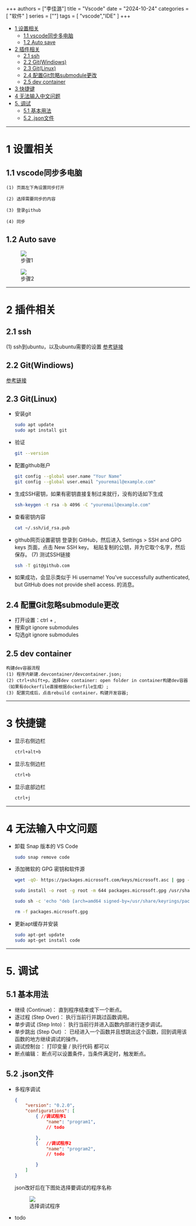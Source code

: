 +++
authors = ["李佳潞"]
title = "Vscode"
date = "2024-10-24"
categories = [
    "软件"
]
series = [""]
tags = [
   "vscode","IDE"
]
+++
- [1 设置相关](#1-设置相关)
  - [1.1 vscode同步多电脑](#11-vscode同步多电脑)
  - [1.2 Auto save](#12-auto-save)
- [2 插件相关](#2-插件相关)
  - [2.1 ssh](#21-ssh)
  - [2.2 Git(Windiows)](#22-gitwindiows)
  - [2.3 Git(Linux)](#23-gitlinux)
  - [2.4 配置Git忽略submodule更改](#24-配置git忽略submodule更改)
  - [2.5 dev container](#25-dev-container)
- [3 快捷键](#3-快捷键)
- [4 无法输入中文问题](#4-无法输入中文问题)
- [5. 调试](#5-调试)
  - [5.1 基本用法](#51-基本用法)
  - [5.2 .json文件](#52-json文件)


---

# 1 设置相关

## 1.1 vscode同步多电脑

    (1) 页面左下角设置同步打开

    (2) 选择需要同步的内容

    (3) 登录github

    (4) 同步

## 1.2 Auto save

<div class="container">
    <div class="image">
        <figure>
            <a data-fancybox="gallery" href="/images/work-record/vscode1.png">
            <img src="/images/work-record/vscode1.png",alt="设置1",loading="lazy">
            </a>
            <figcaption>步骤1</figcaption>
        </figure>
    </div>
</div>
<div class="container">
    <div class="image">
        <figure>
                    <a data-fancybox="gallery" href="/images/work-record/vscode2.png">
            <img src="/images/work-record/vscode2.png",alt="设置2",loading="lazy">
            </a>
            <figcaption>步骤2</figcaption>
        </figure>
    </div>
</div>


---

# 2 插件相关 

## 2.1 ssh

(1) ssh到ubuntu，以及ubuntu需要的设置
[参考链接](https://blog.csdn.net/zsyyugong/article/details/134438071)

## 2.2 Git(Windiows)

[参考链接](https://blog.csdn.net/czjl6886/article/details/122129576)

## 2.3 Git(Linux)

- 安装git

    ```bash
    sudo apt update
    sudo apt install git
    ```

- 验证

    ```bash
    git --version
    ```

- 配置github账户

    ```bash
    git config --global user.name "Your Name"
    git config --global user.email "youremail@example.com"
    ```

- 生成SSH密钥，如果有密钥直接复制过来就行，没有的话如下生成

    ```bash
    ssh-keygen -t rsa -b 4096 -C "youremail@example.com"
    ```

- 查看密钥内容

    ```bash
    cat ~/.ssh/id_rsa.pub
    ```

- github网页设置密钥
    登录到 GitHub，然后进入 Settings > SSH and GPG keys 页面，点击 New SSH key。
    粘贴复制的公钥，并为它取个名字，然后保存。
    (7) 测试SSH链接

    ```bash
    ssh -T git@github.com
    ```

- 如果成功，会显示类似于 Hi username! You've successfully authenticated, but GitHub does not provide shell access. 的消息。

## 2.4 配置Git忽略submodule更改

- 打开设置：ctrl + ,
- 搜索git ignore submodules
- 勾选git ignore submodules

## 2.5 dev container
    构建dev容器流程
    (1) 程序内新建.devcontainer/devcontainer.json;
    (2) ctrl+shift+p，选择dev container: open folder in container构建dev容器（如果有dockerfile直接根据dockerfile生成）;
    (3) 配置完成后，点击rebuild container，构建开发容器;


---

# 3 快捷键

- 显示右侧边栏

   ```bash
   ctrl+alt+b
   ```

- 显示左侧边栏

   ```bash
   ctrl+b
   ```

- 显示底部边栏

   ```bash
   ctrl+j
   ```

---

# 4 无法输入中文问题

- 卸载 Snap 版本的 VS Code
    ```bash
    sudo snap remove code
    ```
- 添加微软的 GPG 密钥和软件源
    ```bash
    wget -qO- https://packages.microsoft.com/keys/microsoft.asc | gpg --dearmor > packages.microsoft.gpg

    sudo install -o root -g root -m 644 packages.microsoft.gpg /usr/share/keyrings/

    sudo sh -c 'echo "deb [arch=amd64 signed-by=/usr/share/keyrings/packages.microsoft.gpg] https://packages.microsoft.com/repos/vscode stable main" > /etc/apt/sources.list.d/vscode.list'

    rm -f packages.microsoft.gpg
    ```

- 更新apt缓存并安装
    ```bash
    sudo apt-get update
    sudo apt-get install code
    ```



---

# 5. 调试
## 5.1 基本用法
- 继续 (Continue)：
   直到程序结束或下一个断点。
- 逐过程 (Step Over)：
   执行当前行并跳过函数调用。
- 单步调试 (Step Into)：
   执行当前行并进入函数内部进行逐步调试。
- 单步跳出 (Step Out) ：
   已经进入一个函数并且想跳出这个函数，回到调用该函数的地方继续调试的操作。
- 调试控制台：
   打印变量 / 执行代码 都可以
- 断点编辑：
   断点可以设置条件，当条件满足时，触发断点。
## 5.2 .json文件
- 多程序调试
    ```json
    {
        "version": "0.2.0",
        "configurations": [ 
            { //调试程序1
                "name": "program1",
                // todo

            },
            {   //调试程序2
                "name": "program2",
                // todo

            }
        ]
    }
    ```
    json改好后在下图处选择要调试的程序名称
    <div class="container">
        <div class="image">
            <figure>
                        <a data-fancybox="gallery" href="/images/work-record/vscode调试.png">
                <img src="/images/work-record/vscode调试.png",alt=" ",loading="lazy">
                </a>
                <figcaption>选择调试程序</figcaption>
            </figure>
        </div>
    </div>

- todo